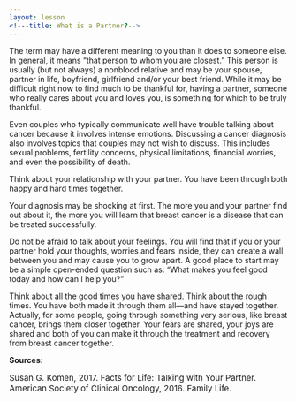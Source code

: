 ```yaml
---
layout: lesson
<!---title: What is a Partner?-->
---
```


The term may have a different meaning to you than it does to someone else. In general, it means “that person to whom you are closest.” This person is usually (but not always) a nonblood relative and may be your spouse, partner in life, boyfriend, girlfriend and/or your best friend. While it may be difficult right now to find much to be thankful for, having a partner, someone who really cares about you and loves you, is something for which to be truly thankful.

Even couples who typically communicate well have trouble talking about cancer because it involves intense emotions. Discussing a cancer diagnosis also involves topics that couples may not wish to discuss. This includes sexual problems, fertility concerns, physical limitations, financial worries, and even the possibility of death.

Think about your relationship with your partner. You have been through both happy and hard times together.

Your diagnosis may be shocking at first. The more you and your partner find out about it, the more you will learn that breast cancer is a disease that can be treated successfully.

Do not be afraid to talk about your feelings. You will find that if you or your partner hold your thoughts, worries and fears inside, they can create a wall between you and may cause you to grow apart. A good place to start may be a simple open-ended question such as: “What makes you feel good today and how can I help you?”

Think about all the good times you have shared. Think about the rough times. You have both made it through them all—and have stayed together. Actually, for some people, going through something very serious, like breast cancer, brings them closer together. Your fears are shared, your joys are shared and both of you can make it through the treatment and recovery from breast cancer together.

**Sources:**

<span style="font-size:15px;">Susan G. Komen, 2017. Facts for Life: Talking with Your Partner.</span>
<span style="font-size:15px;">American Society of Clinical Oncology, 2016. Family Life.</span>

